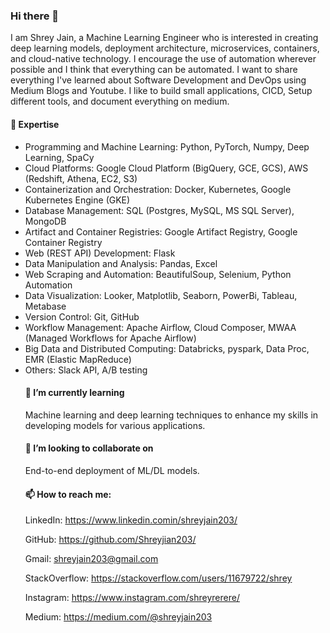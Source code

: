 ### Hi there 👋
I am Shrey Jain, a Machine Learning Engineer who is interested in creating deep learning models, deployment architecture, microservices, containers, and cloud-native technology. I encourage the use of automation wherever possible and I think that everything can be automated. I want to share everything I've learned about Software Development and DevOps using Medium Blogs and Youtube. I like to build small applications, CICD, Setup different tools, and document everything on medium.

#### 🔭 Expertise
  <ul><li>Programming and Machine Learning: Python, PyTorch, Numpy, Deep Learning, SpaCy
  <li>Cloud Platforms: Google Cloud Platform (BigQuery, GCE, GCS), AWS (Redshift, Athena, EC2, S3)
  <li>Containerization and Orchestration: Docker, Kubernetes, Google Kubernetes Engine (GKE)
  <li>Database Management: SQL (Postgres, MySQL, MS SQL Server), MongoDB
  <li>Artifact and Container Registries: Google Artifact Registry, Google Container Registry
  <li>Web (REST API) Development: Flask
  <li>Data Manipulation and Analysis: Pandas, Excel
  <li>Web Scraping and Automation: BeautifulSoup, Selenium, Python Automation
  <li>Data Visualization: Looker, Matplotlib, Seaborn, PowerBi, Tableau, Metabase
  <li>Version Control: Git, GitHub
  <li>Workflow Management: Apache Airflow, Cloud Composer, MWAA (Managed Workflows for Apache Airflow)
  <li>Big Data and Distributed Computing: Databricks, pyspark, Data Proc, EMR (Elastic MapReduce)
  <li>Others: Slack API, A/B testing

#### 🌱 I’m currently learning
Machine learning and deep learning techniques to enhance my skills in developing models for various applications.

#### 👯 I’m looking to collaborate on
End-to-end deployment of ML/DL models.

#### 📫 How to reach me:

LinkedIn: https://www.linkedin.comin/shreyjain203/

GitHub: https://github.com/Shreyjian203/

Gmail: shreyjain203@gmail.com

StackOverflow: https://stackoverflow.com/users/11679722/shrey

Instagram: https://www.instagram.com/shreyrerere/


Medium: https://medium.com/@shreyjain203

